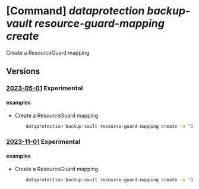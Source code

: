 # [Command] _dataprotection backup-vault resource-guard-mapping create_

Create a ResourceGuard mapping

## Versions

### [2023-05-01](/Resources/mgmt-plane/L3N1YnNjcmlwdGlvbnMve30vcmVzb3VyY2Vncm91cHMve30vcHJvdmlkZXJzL21pY3Jvc29mdC5kYXRhcHJvdGVjdGlvbi9iYWNrdXB2YXVsdHMve30vYmFja3VwcmVzb3VyY2VndWFyZHByb3hpZXMve30=/2023-05-01.xml) **Experimental**

<!-- mgmt-plane /subscriptions/{}/resourcegroups/{}/providers/microsoft.dataprotection/backupvaults/{}/backupresourceguardproxies/{} 2023-05-01 -->

#### examples

- Create a ResourceGuard mapping
    ```bash
        dataprotection backup-vault resource-guard-mapping create -n "DppResourceGuardProxy" -g "sampleRG" --vault-name "sampleVault" --resource-guard-id "/subscription/00000000-0000-0000-0000-000000000000/resourcegroups/sampleRG/providers/Microsoft.DataProtection/resourceGuards/sampleResourceGuard"
    ```

### [2023-11-01](/Resources/mgmt-plane/L3N1YnNjcmlwdGlvbnMve30vcmVzb3VyY2Vncm91cHMve30vcHJvdmlkZXJzL21pY3Jvc29mdC5kYXRhcHJvdGVjdGlvbi9iYWNrdXB2YXVsdHMve30vYmFja3VwcmVzb3VyY2VndWFyZHByb3hpZXMve30=/2023-11-01.xml) **Experimental**

<!-- mgmt-plane /subscriptions/{}/resourcegroups/{}/providers/microsoft.dataprotection/backupvaults/{}/backupresourceguardproxies/{} 2023-11-01 -->

#### examples

- Create a ResourceGuard mapping
    ```bash
        dataprotection backup-vault resource-guard-mapping create -n "DppResourceGuardProxy" -g "sampleRG" --vault-name "sampleVault" --resource-guard-id "/subscription/00000000-0000-0000-0000-000000000000/resourcegroups/sampleRG/providers/Microsoft.DataProtection/resourceGuards/sampleResourceGuard"
    ```
